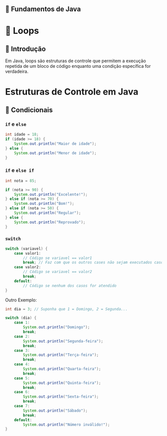## 📂 Fundamentos de Java

# 📝 Loops
## 📌 Introdução
Em Java, loops são estruturas de controle que permitem a execução repetida de um bloco de código enquanto uma condição específica for verdadeira.

# Estruturas de Controle em Java

## 📌 Condicionais
### `if` e `else`
```java
int idade = 18;
if (idade >= 18) {
    System.out.println("Maior de idade");
} else {
    System.out.println("Menor de idade");
}
```

### `if` e `else if`
```java
int nota = 85;

if (nota >= 90) {
    System.out.println("Excelente!");
} else if (nota >= 70) {
    System.out.println("Bom!");
} else if (nota >= 50) {
    System.out.println("Regular");
} else {
    System.out.println("Reprovado");
}
```

### `switch`
```java
switch (variavel) {
    case valor1:
        // Código se variavel == valor1
        break; // Faz com que os outros cases não sejam executados caso esse seja o correto
    case valor2:
        // Código se variavel == valor2
        break;
    default:
        // Código se nenhum dos casos for atendido
}
```

Outro Exemplo:
```java
int dia = 3; // Suponha que 1 = Domingo, 2 = Segunda...

switch (dia) {
    case 1:
        System.out.println("Domingo");
        break;
    case 2:
        System.out.println("Segunda-feira");
        break;
    case 3:
        System.out.println("Terça-feira");
        break;
    case 4:
        System.out.println("Quarta-feira");
        break;
    case 5:
        System.out.println("Quinta-feira");
        break;
    case 6:
        System.out.println("Sexta-feira");
        break;
    case 7:
        System.out.println("Sábado");
        break;
    default:
        System.out.println("Número inválido!");
}
```
